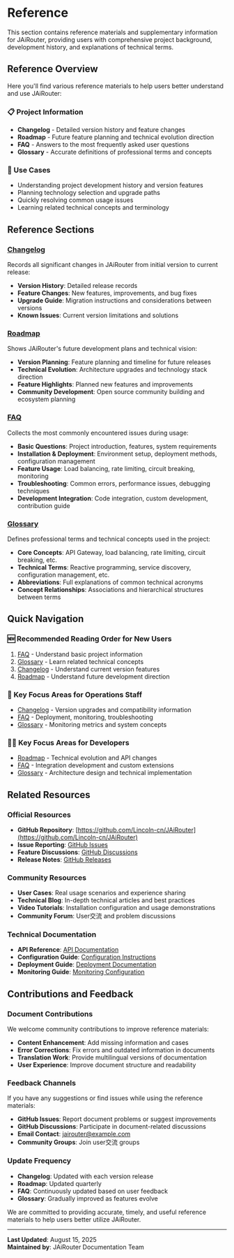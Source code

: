 # Reference

This section contains reference materials and supplementary information for JAiRouter, providing users with comprehensive project background, development history, and explanations of technical terms.

## Reference Overview

Here you'll find various reference materials to help users better understand and use JAiRouter:

### 📋 Project Information
- **Changelog** - Detailed version history and feature changes
- **Roadmap** - Future feature planning and technical evolution direction
- **FAQ** - Answers to the most frequently asked user questions
- **Glossary** - Accurate definitions of professional terms and concepts

### 🎯 Use Cases
- Understanding project development history and version features
- Planning technology selection and upgrade paths
- Quickly resolving common usage issues
- Learning related technical concepts and terminology

## Reference Sections

### [Changelog](changelog.md)
Records all significant changes in JAiRouter from initial version to current release:
- **Version History**: Detailed release records
- **Feature Changes**: New features, improvements, and bug fixes
- **Upgrade Guide**: Migration instructions and considerations between versions
- **Known Issues**: Current version limitations and solutions

### [Roadmap](roadmap.md)
Shows JAiRouter's future development plans and technical vision:
- **Version Planning**: Feature planning and timeline for future releases
- **Technical Evolution**: Architecture upgrades and technology stack direction
- **Feature Highlights**: Planned new features and improvements
- **Community Development**: Open source community building and ecosystem planning

### [FAQ](faq.md)
Collects the most commonly encountered issues during usage:
- **Basic Questions**: Project introduction, features, system requirements
- **Installation & Deployment**: Environment setup, deployment methods, configuration management
- **Feature Usage**: Load balancing, rate limiting, circuit breaking, monitoring
- **Troubleshooting**: Common errors, performance issues, debugging techniques
- **Development Integration**: Code integration, custom development, contribution guide

### [Glossary](glossary.md)
Defines professional terms and technical concepts used in the project:
- **Core Concepts**: API Gateway, load balancing, rate limiting, circuit breaking, etc.
- **Technical Terms**: Reactive programming, service discovery, configuration management, etc.
- **Abbreviations**: Full explanations of common technical acronyms
- **Concept Relationships**: Associations and hierarchical structures between terms

## Quick Navigation

### 🆕 Recommended Reading Order for New Users
1. [FAQ](faq.md) - Understand basic project information
2. [Glossary](glossary.md) - Learn related technical concepts
3. [Changelog](changelog.md) - Understand current version features
4. [Roadmap](roadmap.md) - Understand future development direction

### 🔧 Key Focus Areas for Operations Staff
- [Changelog](changelog.md) - Version upgrades and compatibility information
- [FAQ](faq.md) - Deployment, monitoring, troubleshooting
- [Glossary](glossary.md) - Monitoring metrics and system concepts

### 👨‍💻 Key Focus Areas for Developers
- [Roadmap](roadmap.md) - Technical evolution and API changes
- [FAQ](faq.md) - Integration development and custom extensions
- [Glossary](glossary.md) - Architecture design and technical implementation

## Related Resources

### Official Resources
- **GitHub Repository**: [https://github.com/Lincoln-cn/JAiRouter](https://github.com/Lincoln-cn/JAiRouter)
- **Issue Reporting**: [GitHub Issues](https://github.com/Lincoln-cn/JAiRouter/issues)
- **Feature Discussions**: [GitHub Discussions](https://github.com/Lincoln-cn/JAiRouter/discussions)
- **Release Notes**: [GitHub Releases](https://github.com/Lincoln-cn/JAiRouter/releases)

### Community Resources
- **User Cases**: Real usage scenarios and experience sharing
- **Technical Blog**: In-depth technical articles and best practices
- **Video Tutorials**: Installation configuration and usage demonstrations
- **Community Forum**: User交流 and problem discussions

### Technical Documentation
- **API Reference**: [API Documentation](../api-reference/index.md)
- **Configuration Guide**: [Configuration Instructions](../configuration/index.md)
- **Deployment Guide**: [Deployment Documentation](../deployment/index.md)
- **Monitoring Guide**: [Monitoring Configuration](../monitoring/index.md)

## Contributions and Feedback

### Document Contributions
We welcome community contributions to improve reference materials:
- **Content Enhancement**: Add missing information and cases
- **Error Corrections**: Fix errors and outdated information in documents
- **Translation Work**: Provide multilingual versions of documentation
- **User Experience**: Improve document structure and readability

### Feedback Channels
If you have any suggestions or find issues while using the reference materials:
- **GitHub Issues**: Report document problems or suggest improvements
- **GitHub Discussions**: Participate in document-related discussions
- **Email Contact**: jairouter@example.com
- **Community Groups**: Join user交流 groups

### Update Frequency
- **Changelog**: Updated with each version release
- **Roadmap**: Updated quarterly
- **FAQ**: Continuously updated based on user feedback
- **Glossary**: Gradually improved as features evolve

We are committed to providing accurate, timely, and useful reference materials to help users better utilize JAiRouter.

---

**Last Updated**: August 15, 2025  
**Maintained by**: JAiRouter Documentation Team  

